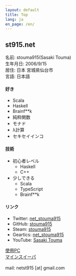 ```yaml
---
layout: default
title: Top
lang: ja
en_page: /en/
---
```


## st915.net

名前: stouma915(Sasaki Touma)<br>
生年月日: 2006/9/15<br>
居住: 日本 宮城県仙台市<br>
言語: 日本語
#### 好き
- Scala
- Haskell
- Brainf\*\*k
- 純粋関数
- モナド
- λ計算
- セキセイインコ

#### 技術
- 初心者レベル
  - Haskell
  - C++
- 少しできる
  - Scala
  - TypeScript
  - Brainf\*\*k

#### リンク
* Twitter: [net_stouma915](https://twitter.com/net_stouma915)
* GitHub: [stouma915](https://github.com/stouma915)
* Steam: [stouma915](https://steamcommunity.com/profiles/76561199242758778)
* Geartics: [net_stouma915](https://www.geartics.com/net_stouma915)
* YouTube: [Sasaki Touma](https://www.youtube.com/channel/UCJmPPeZmL-OC03-zSb2Dcwg)

[使用PC](/pcs)<br>
[マインスイーパ](https://stouma915.github.io/minesweeper/)
<br><br>
mail: netst915 \[at] gmail.com
